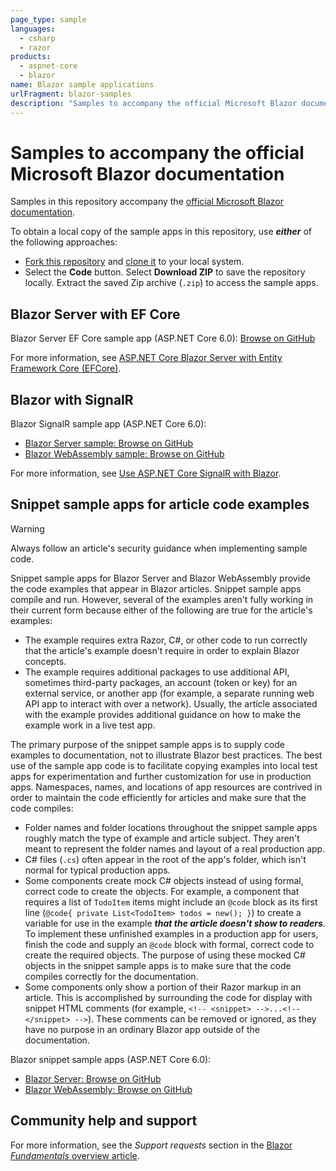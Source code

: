 ```yaml
---
page_type: sample
languages:
  - csharp
  - razor
products:
  - aspnet-core
  - blazor
name: Blazor sample applications
urlFragment: blazor-samples
description: "Samples to accompany the official Microsoft Blazor documentation."
---
```

# Samples to accompany the official Microsoft Blazor documentation

Samples in this repository accompany the [official Microsoft Blazor documentation](https://docs.microsoft.com/aspnet/core/blazor/).

To obtain a local copy of the sample apps in this repository, use ***either*** of the following approaches:

* [Fork this repository](https://docs.github.com/get-started/quickstart/fork-a-repo) and [clone it](https://docs.github.com/repositories/creating-and-managing-repositories/cloning-a-repository) to your local system.
* Select the **Code** button. Select **Download ZIP** to save the repository locally. Extract the saved Zip archive (`.zip`) to access the sample apps.

## Blazor Server with EF Core

Blazor Server EF Core sample app (ASP.NET Core 6.0): [Browse on GitHub](https://github.com/dotnet/blazor-samples/tree/main/6.0/BlazorServerEFCoreSample)

For more information, see [ASP.NET Core Blazor Server with Entity Framework Core (EFCore)](https://docs.microsoft.com/aspnet/core/blazor/blazor-server-ef-core).

## Blazor with SignalR

Blazor SignalR sample app (ASP.NET Core 6.0):

* [Blazor Server sample: Browse on GitHub](https://github.com/dotnet/blazor-samples/tree/main/6.0/BlazorServerSignalRApp)
* [Blazor WebAssembly sample: Browse on GitHub](https://github.com/dotnet/blazor-samples/tree/main/6.0/BlazorWebAssemblySignalRApp)

For more information, see [Use ASP.NET Core SignalR with Blazor](https://docs.microsoft.com/aspnet/core/tutorials/signalr-blazor).

## Snippet sample apps for article code examples

> [!WARNING]
> Always follow an article's security guidance when implementing sample code.

Snippet sample apps for Blazor Server and Blazor WebAssembly provide the code examples that appear in Blazor articles. Snippet sample apps compile and run. However, several of the examples aren't fully working in their current form because either of the following are true for the article's examples:

* The example requires extra Razor, C#, or other code to run correctly that the article's example doesn't require in order to explain Blazor concepts.
* The example requires additional packages to use additional API, sometimes third-party packages, an account (token or key) for an external service, or another app (for example, a separate running web API app to interact with over a network). Usually, the article associated with the example provides additional guidance on how to make the example work in a live test app.

The primary purpose of the snippet sample apps is to supply code examples to documentation, not to illustrate Blazor best practices. The best use of the sample app code is to facilitate copying examples into local test apps for experimentation and further customization for use in production apps. Namespaces, names, and locations of app resources are contrived in order to maintain the code efficiently for articles and make sure that the code compiles:

* Folder names and folder locations throughout the snippet sample apps roughly match the type of example and article subject. They aren't meant to represent the folder names and layout of a real production app.
* C# files (`.cs`) often appear in the root of the app's folder, which isn't normal for typical production apps.
* Some components create mock C# objects instead of using formal, correct code to create the objects. For example, a component that requires a list of `TodoItem` items might include an `@code` block as its first line (`@code{ private List<TodoItem> todos = new(); }`) to create a variable for use in the example ***that the article doesn't show to readers***. To implement these unfinished examples in a production app for users, finish the code and supply an `@code` block with formal, correct code to create the required objects. The purpose of using these mocked C# objects in the snippet sample apps is to make sure that the code compiles correctly for the documentation.
* Some components only show a portion of their Razor markup in an article. This is accomplished by surrounding the code for display with snippet HTML comments (for example, `<!-- <snippet> -->...<!-- </snippet> -->`). These comments can be removed or ignored, as they have no purpose in an ordinary Blazor app outside of the documentation.

Blazor snippet sample apps (ASP.NET Core 6.0):

* [Blazor Server: Browse on GitHub](https://github.com/dotnet/blazor-samples/tree/main/6.0/BlazorSample_Server)
* [Blazor WebAssembly: Browse on GitHub](https://github.com/dotnet/blazor-samples/tree/main/6.0/BlazorSample_WebAssembly)

## Community help and support

For more information, see the *Support requests* section in the [Blazor *Fundamentals* overview article](https://docs.microsoft.com/aspnet/core/blazor/fundamentals/#support-requests).
